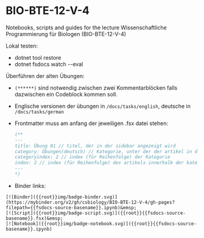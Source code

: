 # BIO-BTE-12-V-4
Notebooks, scripts and guides for the lecture Wissenschaftliche Programmierung für Biologen (BIO-BTE-12-V-4)

Lokal testen:

- dotnet tool restore
- dotnet fsdocs watch --eval

Überführen der alten Übungen:
- `(******)` sind notwendig zwischen zwei Kommentarblöcken falls dazwischen ein Codeblock kommen soll.
- Englische versionen der übungen in `/docs/tasks/english`, deutsche in `/docs/tasks/german`
- Frontmatter muss am anfang der jeweiligen .fsx datei stehen: 

    ```fsharp
    (**
    ---
    title: Übung 01 // titel, der in der sidebar angezeigt wird
    category: Übungen(deutsch) // Kategorie, unter der der artikel in der sidebar eingeordnet wird
    categoryindex: 2 // index (für Reihenfolge) der Kategorie
    index: 2 // index (für Reihenfolge) des artikels innerhalb der kategorie 
    ---
    *)
    ```
- Binder links:
```
[![Binder]({{root}}img/badge-binder.svg)](https://mybinder.org/v2/gh/csbiology/BIO-BTE-12-V-4/gh-pages?filepath={{fsdocs-source-basename}}.ipynb)&emsp;
[![Script]({{root}}img/badge-script.svg)]({{root}}{{fsdocs-source-basename}}.fsx)&emsp;
[![Notebook]({{root}}img/badge-notebook.svg)]({{root}}{{fsdocs-source-basename}}.ipynb)
```
